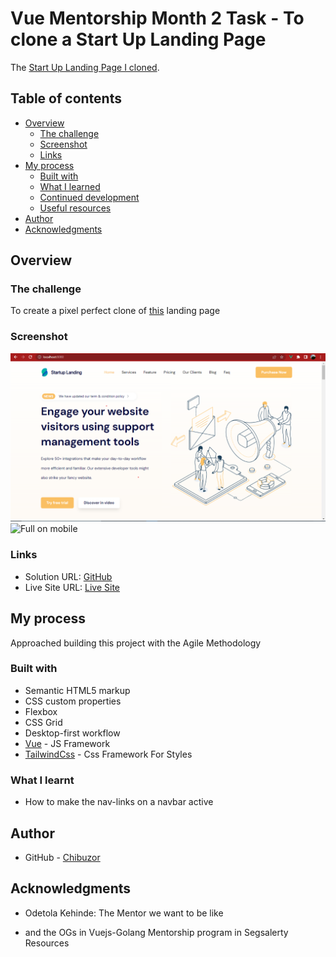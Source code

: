 # Vue Mentorship Month 2 Task - To clone a Start Up Landing Page

The [Start Up Landing Page I cloned](https://startup-support-system.vercel.app/).

## Table of contents

- [Overview](#overview)
  - [The challenge](#the-challenge)
  - [Screenshot](#screenshot)
  - [Links](#links)
- [My process](#my-process)
  - [Built with](#built-with)
  - [What I learned](#what-i-learned)
  - [Continued development](#continued-development)
  - [Useful resources](#useful-resources)
- [Author](#author)
- [Acknowledgments](#acknowledgments)

## Overview

### The challenge

To create a pixel perfect clone of [this](https://startup-support-system.vercel.app/) landing page

### Screenshot

![Home on Desktop](./screenshot/start-up-home.png)
![Full on mobile](./screenshot/start-up.png)

### Links

- Solution URL: [GitHub](https://github.com/mikechibuzor/startup-landing-page)
- Live Site URL: [Live Site](https://startup-landingage-vm.netlify.app)

## My process

Approached building this project with the Agile Methodology

### Built with

- Semantic HTML5 markup
- CSS custom properties
- Flexbox
- CSS Grid
- Desktop-first workflow
- [Vue](https://vuejs.org) - JS Framework
- [TailwindCss](https://tailwindcss.com) - Css Framework For Styles

### What I learnt

- How to make the nav-links on a navbar active

## Author

- GitHub - [Chibuzor](https://github.com/mikechibuzor)

## Acknowledgments

- Odetola Kehinde: The Mentor we want to be like

- and the OGs in Vuejs-Golang Mentorship program in Segsalerty Resources
